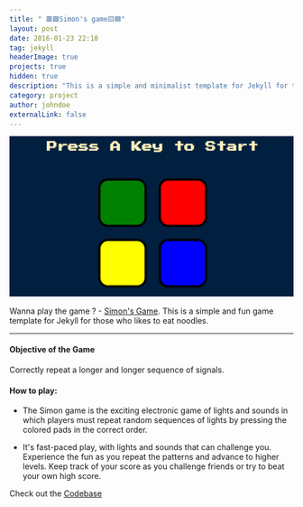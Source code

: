 ```yaml
---
title: " 🟥🟩Simon's game🟨🟦"
layout: post
date: 2016-01-23 22:10
tag: jekyll
headerImage: true
projects: true
hidden: true
description: "This is a simple and minimalist template for Jekyll for those who likes to eat noodles."
category: project
author: johndoe
externalLink: false
---
```


![Screenshot](docs/assets/images/simons.png)

Wanna play the game ? - [Simon's Game](https://anniepauline.github.io/Simons-Game/). This is a simple and fun game template for Jekyll for those who likes to eat noodles.

---
#### Objective of the Game
Correctly repeat a longer and longer sequence of signals.

#### How to play:

* The Simon game is the exciting electronic game of lights and sounds in which players must repeat random sequences of lights by pressing the colored pads in the correct order. 
 
* It's fast-paced play, with lights and sounds that can challenge you. Experience the fun as you repeat the patterns and advance to higher levels. Keep track of your score as you challenge friends or try to beat your own high score. 



Check out the [Codebase](https://github.com/anniepauline/Simons-Game)

